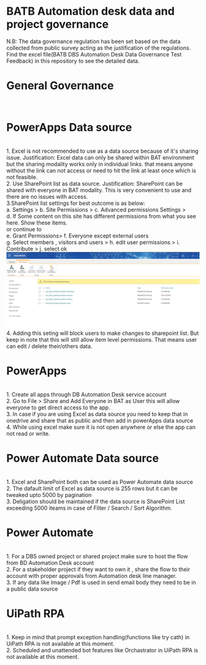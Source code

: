 # BATB Automation desk data and project governance <br> 
N.B: The data governance regulation has been set based on the data collected from public survey acting as the justification of the regulations. Find the excel file(BATB DBS Automation Desk Data Governance Test Feedback) in this repository to see the detailed data.<br> 
<h1>General Governance</h1><br>

<h1>PowerApps Data source</h1><br>
1. Excel is not recommended to use as a data source because of it's sharing issue. Justification: Excel data can only be shared within BAT environment but the sharing modality works only in individual links. that means anyone without the link can not access or need to hit the link at least once which is not feasible. <br>
2. Use SharePoint list as data source. Justification: SharePoint can be shared with everyone in BAT modality. This is very convenient to use and there are no issues with access. <br>
3.SharePoint list settings for best outcome is as below: <br>
a. Settings > b. Site Permissions > c. Advanced permissions Settings > <br>
d. If Some content on this site has different permissions from what you see here.  Show these items. <br>
or continue to <br> 
e. Grant Permissions> f. Everyone except external users <br>
g. Select members , visitors and users > h. edit user permissions > i. Contribute > j. select ok <br> 
<img src="images/permissions.png" alt="Permissions" width="600" height="200"><br>
4. Adding this seting will block users to make changes to sharepoint list. But keep in note that this will still allow item level permissions. That means user can edit / delete their/others data. <br>
 <h1>PowerApps</h1><br>
1. Create all apps through DB Automation Desk service account <br> 
2. Go to File > Share and Add Everyone in BAT as User this will allow everyone to get direct access to the app. <br>
3. In case if you are using Excel as data source you need to keep that in onedrive and share that as public and then add in powerApps data source <br> 
4. While using excel make sure it is not open anywhere or else the app can not read or write. <br> 
<h1>Power Automate Data source</h1><br>
1. Excel and SharePoint both can be used as Power Automate data source <br>
2. The dafault limit of Excel as data source is 255 rows but it can be tweaked upto 5000 by pagination <br>
3. Deligation should be maintained if the data source is SharePoint List exceeding 5000 iteams in case of Filter / Search / Sort Algorithm.<br> 
<h1>Power Automate</h1><br>
1. For a DBS owned project or shared project make sure to host the flow from BD Automation Desk account <br>
2. For a stakeholder project if they want to own it , share the flow to their account with proper approvals from Automation desk line manager. <br>
3. If any data like Image / Pdf is used in send email body they need to be in a public data source <br>
<h1>UiPath RPA</h1><br>
1. Keep in mind that prompt exception handling(functions like try cath) in UiPath RPA is not available at this moment.<br>
2. Scheduled and unattended bot features like Orchastrator in UiPath RPA is not available at this moment.<br>
